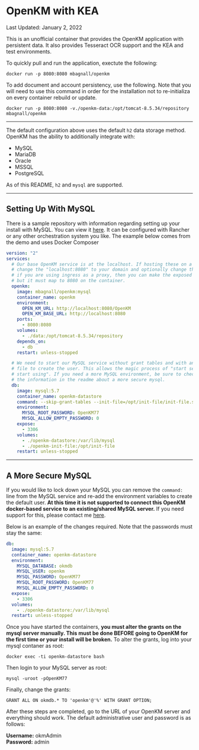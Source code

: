 # OpenKM with KEA

Last Updated: January 2, 2022

This is an unofficial container that provides the OpenKM application with persistent data. It also provides Tesseract OCR support and the KEA and test environments.

To quickly pull and run the application, exectute the following:

`docker run -p 8080:8080 mbagnall/openkm`

To add document and account persistency, use the following. Note that you will need to use this command in order for the installation not to re-initializa on every container rebuild or update.

`docker run -p 8080:8080 -v./openkm-data:/opt/tomcat-8.5.34/repository mbagnall/openkm`

---

The default configuration above uses the default `h2` data storage method. OpenKM has the ability to additionally integrate with:

- MySQL
- MariaDB
- Oracle
- MSSQL
- PostgreSQL

As of this README, `h2` and `mysql` are supported.

---

## Setting Up With MySQL

There is a sample repository with information regarding setting up your install with MySQL. You can view it [here](https://github.com/ElusiveMind/openkm_demo). It can be configured with Rancher or any other orchestration system you like. The example below comes from the demo and uses Docker Composer

```yml
version: "2"
services:
  # Our base OpenKM service is at the localhost. If hosting these on a domain,
  # change the "localhost:8080" to your domain and optionally change the ports.
  # if you are using ingress as a proxy, then you can make the exposed port anything
  # but it must map to 8080 on the container.
  openkm:
    image: mbagnall/openkm:mysql
    container_name: openkm
    environment:
      OPEN_KM_URL: http://localhost:8080/OpenKM
      OPEN_KM_BASE_URL: http://localhost:8080
    ports:
      - 8080:8080
    volumes:
      - ./data:/opt/tomcat-8.5.34/repository
    depends_on:
      - db
    restart: unless-stopped

  # We need to start our MySQL service without grant tables and with an init
  # file to create the user. This allows the magic process of "start service,
  # start using". If you need a more MySQL environment, be sure to check out
  # the information in the readme about a more secure mysql.
  db:
    image: mysql:5.7
    container_name: openkm-datastore
    command: --skip-grant-tables --init-file=/opt/init-file/init-file.sql
    environment:
      MYSQL_ROOT_PASSWORD: OpenKM77
      MYSQL_ALLOW_EMPTY_PASSWORD: 0
    expose:
      - 3306
    volumes:
      - ./openkm-datastore:/var/lib/mysql
      - ./openkm-init-file:/opt/init-file
    restart: unless-stopped
```

---

## A More Secure MySQL

If you would like to lock down your MySQL you can remove the `command:` line from the MySQL service and re-add the environment variables to create the default user. **At this time it is not supported to connect this OpenKM docker-based service to an existing/shared MySQL server.** If you need support for this, please contact me [here](mailto:mbagnall@gmail.com).

Below is an example of the changes required. Note that the passwords must stay the same:

```yaml
db:
  image: mysql:5.7
  container_name: openkm-datastore
  environment:
    MYSQL_DATABASE: okmdb
    MYSQL_USER: openkm
    MYSQL_PASSWORD: OpenKM77
    MYSQL_ROOT_PASSWORD: OpenKM77
    MYSQL_ALLOW_EMPTY_PASSWORD: 0
  expose:
    - 3306
  volumes:
    - ./openkm-datastore:/var/lib/mysql
  restart: unless-stopped
```

Once you have started the containers, **you must alter the grants on the mysql server manually. This must be done BEFORE going to OpenKM for the first time or your install will be broken.** To alter the grants, log into your mysql contaner as root:

`docker exec -ti openkm-datastore bash`

Then login to your MySQL server as root:

`mysql -uroot -pOpenKM77`

Finally, change the grants:

`GRANT ALL ON okmdb.* TO 'openkm'@'%' WITH GRANT OPTION;`

After these steps are completed, go to the URL of your OpenKM server and everything should work. The default administrative user and password is as follows:

**Username:** okmAdmin  
**Password:** admin
